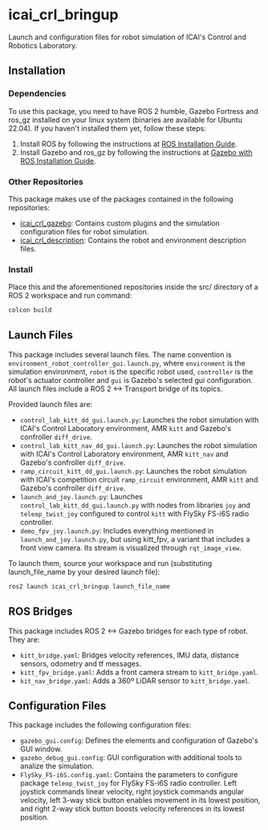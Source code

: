 # icai_crl_bringup

Launch and configuration files for robot simulation of ICAI's Control and Robotics Laboratory.

## Installation

### Dependencies
To use this package, you need to have ROS 2 humble, Gazebo Fortress and ros_gz installed on your linux system (binaries are available for Ubuntu 22.04). If you haven't installed them yet, follow these steps:

1. Install ROS by following the instructions at [ROS Installation Guide](http://docs.ros.org/en/humble/Installation.html).
2. Install Gazebo and ros_gz by following the instructions at [Gazebo with ROS Installation Guide](https://gazebosim.org/docs/fortress/ros_installation).

### Other Repositories

This package makes use of the packages contained in the following repositories:

- [icai_crl_gazebo](https://github.com/diegocubillo/icai_crl_gazebo): Contains custom plugins and the simulation configuration files for robot simulation.
- [icai_crl_description](https://github.com/diegocubillo/icai_crl_description): Contains the robot and environment description files.

### Install

Place this and the aforementioned repositories inside the src/ directory of a ROS 2 workspace and run command:
```bash
colcon build
```


## Launch Files

This package includes several launch files. The name convention is `environment_robot_controller_gui.launch.py`, where `environment` is the simulation environment, `robot` is the specific robot used, `controller` is the robot's actuator controller and `gui` is Gazebo's selected gui configuration. All launch files include a ROS 2 <-> Transport bridge of its topics.

Provided launch files are:

- `control_lab_kitt_dd_gui.launch.py`: Launches the robot simulation with ICAI's Control Laboratory environment, AMR `kitt` and Gazebo's confroller `diff_drive`.
- `control_lab_kitt_nav_dd_gui.launch.py`: Launches the robot simulation with ICAI's Control Laboratory environment, AMR `kitt_nav` and Gazebo's confroller `diff_drive`.
- `ramp_circuit_kitt_dd_gui.launch.py`: Launches the robot simulation with ICAI's competition circuit `ramp_circuit` environment, AMR `kitt` and Gazebo's confroller `diff_drive`.
- `launch_and_joy.launch.py`: Launches `control_lab_kitt_dd_gui.launch.py` with nodes from libraries `joy` and `teleop_twist_joy` configured to control `kitt` with FlySky FS-i6S radio controller.
- `demo_fpv_joy.launch.py`: Includes everything mentioned in `launch_and_joy.launch.py`, but using kitt_fpv, a variant that includes a front view camera. Its stream is visualized through `rqt_image_view`.

To launch them, source your workspace and run (substituting launch_file_name by your desired launch file):
```bash
ros2 launch icai_crl_bringup launch_file_name
```


## ROS Bridges

This package includes ROS 2 <-> Gazebo bridges for each type of robot. They are:

- `kitt_bridge.yaml`: Bridges velocity references, IMU data, distance sensors, odometry and tf messages.
- `kitt_fpv_bridge.yaml`: Adds a front camera stream to `kitt_bridge.yaml`.
- `kit_nav_bridge.yaml`: Adds a 360º LiDAR sensor to `kitt_bridge.yaml`.

## Configuration Files

This package includes the following configuration files:

- `gazebo_gui.config`: Defines the elements and configuration of Gazebo's GUI window.
- `gazebo_debug_gui.config`: GUI configuration with additional tools to analize the simulation.
- `FlySky_FS-i6S.config.yaml`: Contains the parameters to configure package `teleop_twist_joy` for FlySky FS-i6S radio controller. Left joystick commands linear velocity, right joystick commands angular velocity, left 3-way stick button enables movement in its lowest position, and right 2-way stick button boosts velocity references in its lowest position.